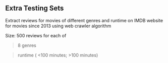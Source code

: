 ## Extra Testing Sets

Extract reviews for movies of different genres and runtime on IMDB website for movies since 2013 using web crawler algorithm

Size: 500 reviews  for each of 

> 8 genres

> runtime ( <100 minutes; >100 minutes)

